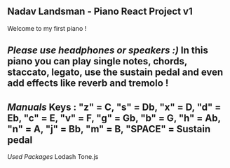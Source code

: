 Nadav Landsman - Piano React Project v1
---------------------------------------
Welcome to my first piano !

*Please use headphones or speakers :)*
In this piano you can play single notes, chords, staccato, legato, use the sustain pedal and even add effects like reverb and tremolo !
---------------------------------------
*Manuals*
Keys :
    "z" = C,
    "s" = Db,
    "x" = D,
    "d" = Eb,
    "c" = E,
    "v" = F,
    "g" = Gb,
    "b" = G,
    "h" = Ab,
    "n" = A,
    "j" = Bb,
    "m" = B,
    "SPACE" = Sustain pedal
----------------------------------------
*Used Packages*
Lodash
Tone.js


    
    